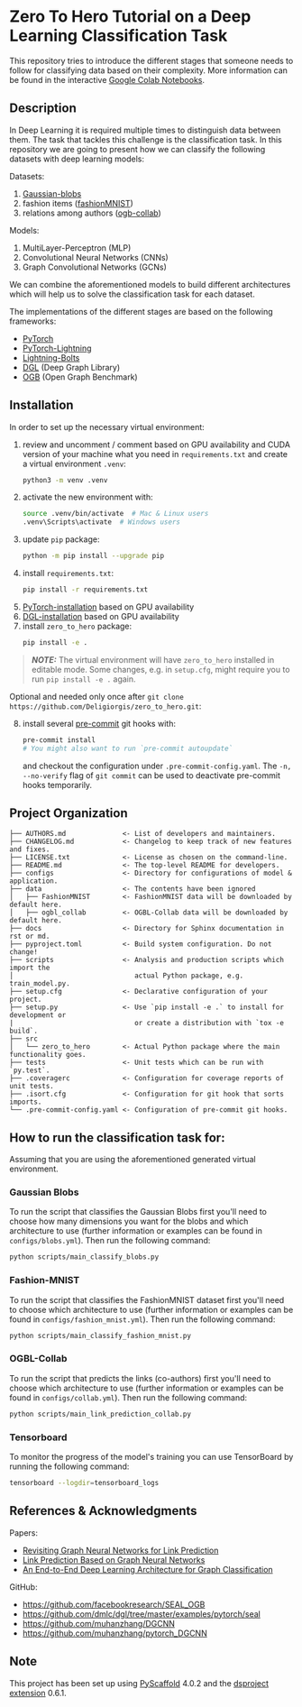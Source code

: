 # Zero To Hero Tutorial on a Deep Learning Classification Task

This repository tries to introduce the different stages that someone needs to follow for classifying data based on their
complexity. 
More information can be found in the interactive 
[Google Colab Notebooks](https://colab.research.google.com/drive/1P6OHYSrYYqQ7qgBVtTphOvkQztYClv13?usp=sharing).

## Description

In Deep Learning it is required multiple times to distinguish data between them. The task that tackles this challenge is
the classification task. In this repository we are going to present how we can classify the following datasets with deep
learning models:

Datasets:

1. [Gaussian-blobs]
2. fashion items ([fashionMNIST])
3. relations among authors ([ogb-collab])

Models:

1. MultiLayer-Perceptron (MLP)
2. Convolutional Neural Networks (CNNs)
3. Graph Convolutional Networks (GCNs)

We can combine the aforementioned models to build different architectures which will help us to solve the classification
task for each dataset.

The implementations of the different stages are based on the following frameworks:

- [PyTorch]
- [PyTorch-Lightning]
- [Lightning-Bolts]
- [DGL] (Deep Graph Library)
- [OGB] (Open Graph Benchmark)

## Installation

In order to set up the necessary virtual environment:

1. review and uncomment / comment based on GPU availability and CUDA version of your machine what you need
   in `requirements.txt`
   and create a virtual environment `.venv`:
   ```bash
   python3 -m venv .venv
   ```
2. activate the new environment with:
   ```bash
   source .venv/bin/activate  # Mac & Linux users
   .venv\Scripts\activate  # Windows users
   ```
3. update `pip` package:
   ```bash
   python -m pip install --upgrade pip
   ```
4. install `requirements.txt`:
   ```bash
   pip install -r requirements.txt
   ```
5. [PyTorch-installation] based on GPU availability
6. [DGL-installation] based on GPU availability
7. install `zero_to_hero` package:
   ```bash
   pip install -e .
   ```

> **_NOTE:_**  The virtual environment will have `zero_to_hero` installed in editable mode.
> Some changes, e.g. in `setup.cfg`, might require you to run `pip install -e .` again.

Optional and needed only once after `git clone https://github.com/Deligiorgis/zero_to_hero.git`:

8. install several [pre-commit] git hooks with:
   ```bash
   pre-commit install
   # You might also want to run `pre-commit autoupdate`
   ```
   and checkout the configuration under `.pre-commit-config.yaml`. The `-n, --no-verify` flag of `git commit` can be
   used to deactivate pre-commit hooks temporarily.

## Project Organization

```
├── AUTHORS.md              <- List of developers and maintainers.
├── CHANGELOG.md            <- Changelog to keep track of new features and fixes.
├── LICENSE.txt             <- License as chosen on the command-line.
├── README.md               <- The top-level README for developers.
├── configs                 <- Directory for configurations of model & application.
├── data                    <- The contents have been ignored
│   ├── FashionMNIST        <- FashionMNIST data will be downloaded by default here.
│   ├── ogbl_collab         <- OGBL-Collab data will be downloaded by default here.
├── docs                    <- Directory for Sphinx documentation in rst or md.
├── pyproject.toml          <- Build system configuration. Do not change!
├── scripts                 <- Analysis and production scripts which import the
│                              actual Python package, e.g. train_model.py.
├── setup.cfg               <- Declarative configuration of your project.
├── setup.py                <- Use `pip install -e .` to install for development or
|                              or create a distribution with `tox -e build`.
├── src
│   └── zero_to_hero        <- Actual Python package where the main functionality goes.
├── tests                   <- Unit tests which can be run with `py.test`.
├── .coveragerc             <- Configuration for coverage reports of unit tests.
├── .isort.cfg              <- Configuration for git hook that sorts imports.
└── .pre-commit-config.yaml <- Configuration of pre-commit git hooks.
```

## How to run the classification task for:

Assuming that you are using the aforementioned generated virtual environment.

### Gaussian Blobs

To run the script that classifies the Gaussian Blobs first you'll need to choose how many dimensions you want for the
blobs and which architecture to use
(further information or examples can be found in
`configs/blobs.yml`). Then run the following command:

```bash
python scripts/main_classify_blobs.py
```

### Fashion-MNIST

To run the script that classifies the FashionMNIST dataset first you'll need to choose which architecture to use
(further information or examples can be found in
`configs/fashion_mnist.yml`). Then run the following command:

```bash
python scripts/main_classify_fashion_mnist.py
```

### OGBL-Collab

To run the script that predicts the links (co-authors)
first you'll need to choose which architecture to use
(further information or examples can be found in
`configs/collab.yml`). Then run the following command:

```bash
python scripts/main_link_prediction_collab.py
```

### Tensorboard

To monitor the progress of the model's training you can use TensorBoard by running the following command:

```bash
tensorboard --logdir=tensorboard_logs
```

## References & Acknowledgments

Papers:

- [Revisiting Graph Neural Networks for Link Prediction]
- [Link Prediction Based on Graph Neural Networks]
- [An End-to-End Deep Learning Architecture for Graph Classification]

GitHub:

- https://github.com/facebookresearch/SEAL_OGB
- https://github.com/dmlc/dgl/tree/master/examples/pytorch/seal
- https://github.com/muhanzhang/DGCNN
- https://github.com/muhanzhang/pytorch_DGCNN

<!-- pyscaffold-notes -->

## Note

This project has been set up using [PyScaffold] 4.0.2 and the [dsproject extension] 0.6.1.

[pre-commit]: https://pre-commit.com/
[PyScaffold]: https://pyscaffold.org/
[dsproject extension]: https://github.com/pyscaffold/pyscaffoldext-dsproject
[fashionMNIST]: https://github.com/zalandoresearch/fashion-mnist
[ogb-collab]: https://ogb.stanford.edu/docs/linkprop/#ogbl-collab
[Gaussian-blobs]: https://scikit-learn.org/stable/modules/generated/sklearn.datasets.make_blobs.html
[PyTorch]: https://pytorch.org/
[OGB]: https://ogb.stanford.edu/
[DGL]: https://www.dgl.ai/
[DGL-installation]: https://www.dgl.ai/pages/start.html
[PyTorch-installation]: https://pytorch.org/
[PyTorch-Lightning]: https://www.pytorchlightning.ai/
[Lightning-Bolts]: https://lightning-bolts.readthedocs.io/en/latest/
[Link Prediction Based on Graph Neural Networks]: https://arxiv.org/abs/1802.09691
[Revisiting Graph Neural Networks for Link Prediction]: https://arxiv.org/abs/2010.16103
[An End-to-End Deep Learning Architecture for Graph Classification]: https://www.aaai.org/ocs/index.php/AAAI/AAAI18/paper/viewPaper/17146
